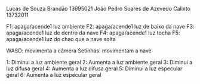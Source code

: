 Lucas de Souza Brandão 13695021
João Pedro Soares de Azevedo Calixto 13732011


F1: apaga/acende1 luz ambiente
F2: apaga/acende1 luz de baixo da nave
F3: apaga/acende1 luz de dentro da nave
F4: apaga/acende1 luz tocha
F5: apaga/acende1 luz do chao que a nave solta

WASD: movimenta a câmera
Setinhas: movimentam a nave

1: Diminui a luz ambiente geral
2: Aumenta a luz ambiente geral
3: Diminui a luz difusa geral
4: Aumenta a luz difusa geral
5: Diminui a luz especular geral
6: Aumenta a luz especular geral
